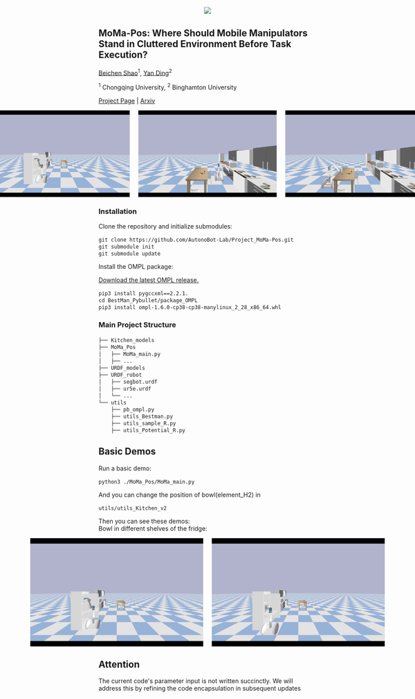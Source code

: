 <p align="center">
  <img src="image/logo.jpg" width="500">
</p>

## MoMa-Pos: Where Should Mobile Manipulators Stand in Cluttered Environment Before Task Execution?
[Beichen Shao](https://github.com/ssspeg)<sup>1</sup>, [Yan Ding](https://yding25.com/)<sup>2</sup> 

<sup>1</sup> Chongqing University, <sup>2</sup> Binghamton University

[Project Page](https://yding25.com/MoMa-Pos/) | [Arxiv](https://arxiv.org/abs/2403.19940)

<div style="display: flex; justify-content: center;">  
  <img src="image/Fridge_sample.png" style="width: 320px; margin: 0 10px;" alt="Fridge Sample">  
  <img src="image/Drawer_sample.png" style="width: 320px; margin: 0 10px;" alt="Drawer Sample">  
  <img src="image/Table_sample.png" style="width: 320px; margin: 0 10px;" alt="Table Sample">  
</div>  

### Installation

Clone the repository and initialize submodules:

```
git clone https://github.com/AutonoBot-Lab/Project_MoMa-Pos.git
git submodule init
git submodule update
```
Install the OMPL package:

[Download the latest OMPL release.](https://github.com/ompl/ompl/releases/tag/prerelease)

```
pip3 install pygccxml==2.2.1.
cd BestMan_Pybullet/package_OMPL
pip3 install ompl-1.6.0-cp38-cp38-manylinux_2_28_x86_64.whl
```
### Main Project Structure
```
├── Kitchen_models
├── MoMa_Pos
│   ├── MoMa_main.py
│   ├── ...
├── URDF_models
├── URDF_robot
│   ├── segbot.urdf
│   ├── ur5e.urdf
│   └── ...
└── utils
    ├── pb_ompl.py
    ├── utils_Bestman.py
    ├── utils_sample_R.py
    ├── utils_Potential_R.py
```

## Basic Demos

Run a basic demo:
```
python3 ./MoMa_Pos/MoMa_main.py
```
And you can change the position of bowl(element_H2) in 
```
utils/utils_Kitchen_v2
```
Then you can see these demos:  
Bowl in different shelves of the fridge:  
<div style="display: flex; justify-content: center;">  
  <img src="image/Fridge_sample.png" style="width: 400px; margin: 0 10px;" alt="Fridge Sample">  
  <img src="image/Fridge_sample2.png" style="width: 400px; margin: 0 10px;" alt="Drawer Sample">  
</div>  


## Attention
The current code's parameter input is not written succinctly. We will address this by refining the code encapsulation in subsequent updates
